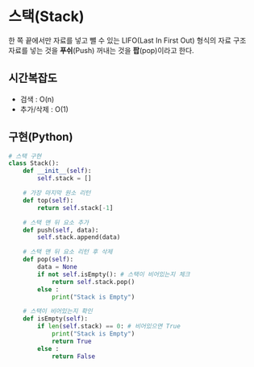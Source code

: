 # 스택(Stack)
한 쪽 끝에서만 자료를 넣고 뺄 수 있는 LIFO(Last In First Out) 형식의 자료 구조  
자료를 넣는 것을 **푸쉬**(Push) 꺼내는 것을 **팝**(pop)이라고 한다.

## 시간복잡도
- 검색 : O(n)
- 추가/삭제 : O(1)

## 구현(Python)

```Python
# 스택 구현
class Stack():
    def __init__(self):
        self.stack = []

    # 가장 마지막 원소 리턴
    def top(self):
        return self.stack[-1]

    # 스택 맨 뒤 요소 추가
    def push(self, data):
        self.stack.append(data)

    # 스택 맨 뒤 요소 리턴 후 삭제
    def pop(self):
        data = None
        if not self.isEmpty(): # 스택이 비어있는지 체크
            return self.stack.pop()
        else :
            print("Stack is Empty")

    # 스택이 비어있는지 확인
    def isEmpty(self):
        if len(self.stack) == 0: # 비어있으면 True
            print("Stack is Empty")
            return True
        else :
            return False
```